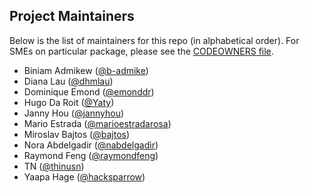 ## Project Maintainers

Below is the list of maintainers for this repo (in alphabetical order). For SMEs
on particular package, please see the [CODEOWNERS file](CODEOWNERS).

- Biniam Admikew ([@b-admike](https://github.com/b-admike))
- Diana Lau ([@dhmlau](https://github.com/dhmlau))
- Dominique Emond ([@emonddr](https://github.com/emonddr))
- Hugo Da Roit ([@Yaty](https://github.com/Yaty))
- Janny Hou ([@jannyhou](https://github.com/jannyhou))
- Mario Estrada ([@marioestradarosa](https://github.com/marioestradarosa))
- Miroslav Bajtos ([@bajtos](https://github.com/bajtos))
- Nora Abdelgadir ([@nabdelgadir](https://github.com/nabdelgadir))
- Raymond Feng ([@raymondfeng](https://github.com/raymondfeng))
- TN ([@thinusn](https://github.com/thinusn))
- Yaapa Hage ([@hacksparrow](https://github.com/hacksparrow))
